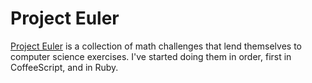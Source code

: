 # Project Euler

[Project Euler](http://projecteuler.net/) is a collection of math challenges that lend themselves to computer science exercises. I've started doing them in order, first in CoffeeScript, and in Ruby. 

